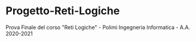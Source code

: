 # Progetto-Reti-Logiche
Prova Finale del corso "Reti Logiche" - Polimi Ingegneria Informatica - A.A. 2020-2021
